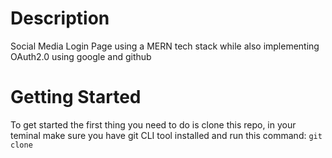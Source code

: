 # Description
Social Media Login Page using a MERN tech stack while also implementing OAuth2.0 using google and github

# Getting Started
To get started the first thing you need to do is clone this repo,
in your teminal make sure you have git CLI tool installed and run this command:
```git clone```